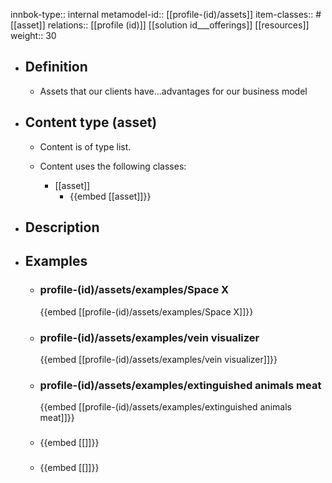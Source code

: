 innbok-type:: internal
metamodel-id:: [[profile-(id)/assets]]
item-classes:: #[[asset]]
relations:: [[profile (id)]] [[solution id___offerings]] [[resources]]
weight:: 30

- ## Definition
  - Assets that our clients have...advantages for our business model
- ## Content type (asset)
  - Content is of type list.
  
  - Content uses the following classes:
    - [[asset]]
      - {{embed [[asset]]}}
  
- ## Description
- ## Examples
  - ### profile-(id)/assets/examples/Space X
    {{embed [[profile-(id)/assets/examples/Space X]]}}
  - ### profile-(id)/assets/examples/vein visualizer
    {{embed [[profile-(id)/assets/examples/vein visualizer]]}}
  - ### profile-(id)/assets/examples/extinguished animals meat
    {{embed [[profile-(id)/assets/examples/extinguished animals meat]]}}
  - ### 
    {{embed [[]]}}
  - ### 
    {{embed [[]]}}
  

